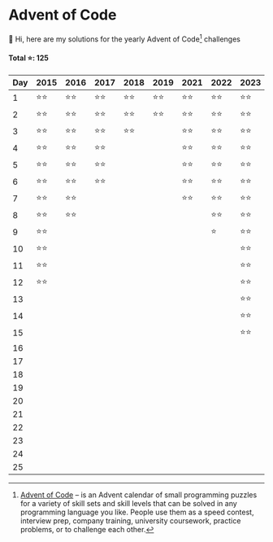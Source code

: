 # Advent of Code

👋 Hi, here are my solutions for the yearly Advent of Code[^aoc] challenges

#### Total ⭐️: 125

| Day | 2015   | 2016   | 2017   | 2018   | 2019   | 2021   | 2022   | 2023   | 2024   |
| --- | ------ | ------ | ------ | ------ | ------ | ------ | ------ | ------ | ------ |
| 1   | ⭐️⭐️ | ⭐️⭐️ | ⭐️⭐️ | ⭐️⭐️ | ⭐️⭐️ | ⭐️⭐️ | ⭐️⭐️ | ⭐️⭐️ | ⭐️⭐️ |
| 2   | ⭐️⭐️ | ⭐️⭐️ | ⭐️⭐️ | ⭐️⭐️ | ⭐️⭐️ | ⭐️⭐️ | ⭐️⭐️ | ⭐️⭐️ | ⭐️⭐️ |
| 3   | ⭐️⭐️ | ⭐️⭐️ | ⭐️⭐️ | ⭐️⭐️ |        | ⭐️⭐️ | ⭐️⭐️ | ⭐️⭐️ | |
| 4   | ⭐️⭐️ | ⭐️⭐️ | ⭐️⭐️ |        |        | ⭐️⭐️ | ⭐️⭐️ | ⭐️⭐️ | |
| 5   | ⭐️⭐️ | ⭐️⭐️ | ⭐️⭐️ |        |        | ⭐️⭐️ | ⭐️⭐️ | ⭐️⭐️ | |
| 6   | ⭐️⭐️ | ⭐️⭐️ | ⭐️⭐️ |        |        | ⭐️⭐️ | ⭐️⭐️ | ⭐️⭐️ | |
| 7   | ⭐️⭐️ | ⭐️⭐️ |        |        |        | ⭐️⭐️ | ⭐️⭐️ | ⭐️⭐️ | |
| 8   | ⭐️⭐️ | ⭐️⭐️ |        |        |        |        | ⭐️⭐️ | ⭐️⭐️ | |
| 9   | ⭐️⭐️ |        |        |        |        |        | ⭐️    | ⭐️⭐️ | |
| 10  | ⭐️⭐️ |        |        |        |        |        |        | ⭐️⭐️ | |
| 11  | ⭐️⭐️ |        |        |        |        |        |        | ⭐️⭐️ | |
| 12  | ⭐️⭐️ |        |        |        |        |        |        | ⭐️⭐️ | |
| 13  |        |        |        |        |        |        |        | ⭐️⭐️ | |
| 14  |        |        |        |        |        |        |        | ⭐️⭐️ | |
| 15  |        |        |        |        |        |        |        | ⭐️⭐️ | |
| 16  |        |        |        |        |        |        |        |        | |
| 17  |        |        |        |        |        |        |        |        | |
| 18  |        |        |        |        |        |        |        |        | |
| 19  |        |        |        |        |        |        |        |        | |
| 20  |        |        |        |        |        |        |        |        | |
| 21  |        |        |        |        |        |        |        |        | |
| 22  |        |        |        |        |        |        |        |        | |
| 23  |        |        |        |        |        |        |        |        | |
| 24  |        |        |        |        |        |        |        |        | |
| 25  |        |        |        |        |        |        |        |        | |

[^aoc]: [Advent of Code][aoc] – is an Advent calendar of small programming puzzles for a variety of skill sets and skill levels that can be solved in any programming language you like. People use them as a speed contest, interview prep, company training, university coursework, practice problems, or to challenge each other.

[aoc]: https://adventofcode.com
